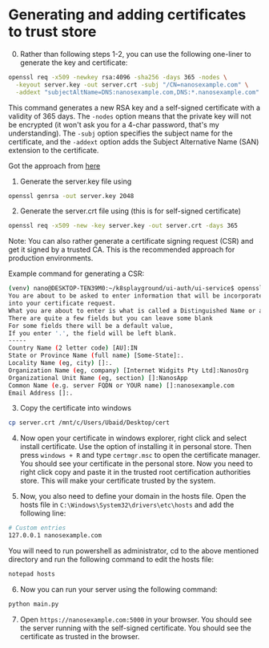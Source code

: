 # Generating and adding certificates to trust store

0. Rather than following steps 1-2, you can use the following one-liner to generate the key and certificate:

```bash
openssl req -x509 -newkey rsa:4096 -sha256 -days 365 -nodes \
  -keyout server.key -out server.crt -subj "/CN=nanosexample.com" \
  -addext "subjectAltName=DNS:nanosexample.com,DNS:*.nanosexample.com"
```
This command generates a new RSA key and a self-signed certificate with a validity of 365 days. The `-nodes` option means that the private key will not be encrypted (it won't ask  you for a 4-char password, that's my understanding). The `-subj` option specifies the subject name for the certificate, and the `-addext` option adds the Subject Alternative Name (SAN) extension to the certificate.

Got the approach from [here](https://stackoverflow.com/questions/10175812/how-can-i-generate-a-self-signed-ssl-certificate-using-openssl/41366949#41366949)

1. Generate the server.key file using

```bash
openssl genrsa -out server.key 2048
```

2. Generate the server.crt file using (this is for self-signed certificate)

```bash
openssl req -x509 -new -key server.key -out server.crt -days 365
```

Note: You can also rather generate a certificate signing request (CSR) and get it signed by a trusted CA. This is the recommended approach for production environments.

Example command for generating a CSR:

```bash
(venv) nano@DESKTOP-TEN39M0:~/k8splayground/ui-auth/ui-service$ openssl req -x509 -new -key server.key -out server.crt -days 365
You are about to be asked to enter information that will be incorporated
into your certificate request.
What you are about to enter is what is called a Distinguished Name or a DN.
There are quite a few fields but you can leave some blank
For some fields there will be a default value,
If you enter '.', the field will be left blank.
-----
Country Name (2 letter code) [AU]:IN
State or Province Name (full name) [Some-State]:.
Locality Name (eg, city) []:.
Organization Name (eg, company) [Internet Widgits Pty Ltd]:NanosOrg
Organizational Unit Name (eg, section) []:NanosApp
Common Name (e.g. server FQDN or YOUR name) []:nanosexample.com
Email Address []:.
```

3. Copy the certificate into windows

```bash
cp server.crt /mnt/c/Users/Ubaid/Desktop/cert
```

4. Now open your certificate in windows explorer, right click and select install certificate. Use the option of installing it in personal store. Then press `windows + R` and type `certmgr.msc` to open the certificate manager. You should see your certificate in the personal store. Now you need to right click copy and paste it in the trusted root certification authorities store. This will make your certificate trusted by the system.

5. Now, you also need to define your domain in the hosts file. Open the hosts file in `C:\Windows\System32\drivers\etc\hosts` and add the following line:

```bash
# Custom entries
127.0.0.1 nanosexample.com
```

You will need to run powershell as administrator, cd to the above mentioned directory and run the following command to edit the hosts file:

```bash
notepad hosts
```

6. Now you can run your server using the following command:

```bash
python main.py
```

7. Open `https://nanosexample.com:5000` in your browser. You should see the server running with the self-signed certificate. You should see the certificate as trusted in the browser.
